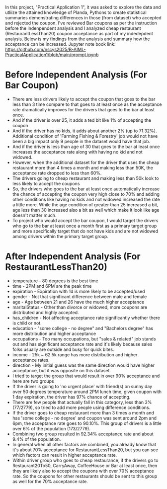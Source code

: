 In this project, "Practical Application 1", it was asked to explore the data and utliize the attained knowledge of Planda, Pythons to create statistical summaries demonstrating differences in those (from dataset) who accepted and rejected the coupon.  I've reviewed Bar coupons as per the instruction before the indenpendent analysis and I analyzed cheap restaurant (RestaurantLessThan20) coupon acceptance as part of my indedepdent analysis.  Below is my findings from the analysis and summary how the acceptance can be increased.
Jupyter note book link: https://github.com/nscys2025/B-AIML-PracticalApplication1/blob/main/prompt.ipynb

# Before Independent Analysis (For Bar Coupon)
* There are less drivers likely to accept the coupon that goes to the bar less than 3 time compare to that goes to at least once as the acceptance rate dramatically improves for the drivers that goes to the bar at least once.   
* And if the driver is over 25, it adds a ted bit like 1% of accepting the coupon   
* And if the driver has no kids, it adds about another 2% (up to 71.32%).  Additional condition of 'Farming Fishing & Forestry' job would not have been a big impact only 9 people in the dataset would have that job.
* And if the driver is less than age of 30 that goes to the bar at least once increases the acceptance rate along with having no kid and not widowed.
* However, when the additional dataset for the driver that uses the cheap restaurant more than 4 times a month and making less than 50K, the acceptance rate dropped to less than 60%.
* The drivers going to cheap restaurant and making less than 50k look to less likely to accept the coupons
* So, the drivers who goes to the bar at least once automatically increase the chance of accepting the coupon very high close to 70% and adding other conditions like having no kids and not widowed increased the rate a little more.  While the age condition of greater than 25 increased a bit, age less than 30 increased also a bit as well which make it look like age doesn't matter much. 
* To project who would accept the bar coupon, I would target the drivers who go to the bar at least once a month first as a primary target group and more specifically target that do not have kids and are not widowed among drivers within the primary target group.


# After Independent Analysis (For RestaurantLessThan20)
* temperature - 80 degrees is the best time
* time - 2PM and 6PM are the peak time
* expiration - Expiration with 1d is more likely to be accepted/used
* gender - Not that significant difference between male and female
* age - Age between 21 and 26 have the much higher acceptance
* maritalStatus - Other than divorce or widowed, more coupons are distributed and highly accepted.
* has_children - Not affecting acceptance rate significantly whether there is child or not.
* education - "some college - no degree" and "Bachelors degree" has more distribution and higher acceptance
* occupations - Too many occupations, but "sales & related" job stands out and has significant acceptance rate and it's likely because sales folks usually are outside and busy for quick bites.
* income - 25k ~ 62.5k range has more distribution and higher acceptance rates.
* direction - My initial guess was the same direction would have higher acceptance, but it was opposite on this dataset.
* I tried to target the group that would result in over 90% acceptance and here are two groups
* If the driver is going to 'no urgent place' with friend(s) on sunny day over 50 degrees temperature around 2PM lunch time, given coupon with 1 day expiration, the driver has 97% chance of accepting.
* There are few people that actually fall in this category, less than 3% (77/2779), so tried to add more people using difference conditions.
* If the driver goes to cheap restaurant more than 3 times a month and has 'some college - no degree' and coupon was sent around 2pm and 6pm, the acceptance rate goes to 90.10%.  This group of drivers is a little over 6% of the population (173/2779).
* Combining two group resulted in 92.34% acceptance rate and about 9.4% of the population.
* In general when all other factors are combined, you already know that it's about 70% acceptance for RestaurantLessThan20, but you can see which factors can result in higher acceptance rate.
* Within driver group who goes to cheap restaurance, if the drivers go to Restaurant20To50, CarryAway, CoffeeHouse or Bar at least once, then they are likely also to accept the coupons with over 70% acceptance rate.  So the coupons for other restaurants should be sent to this group as well for the 70% acceptance rate.
